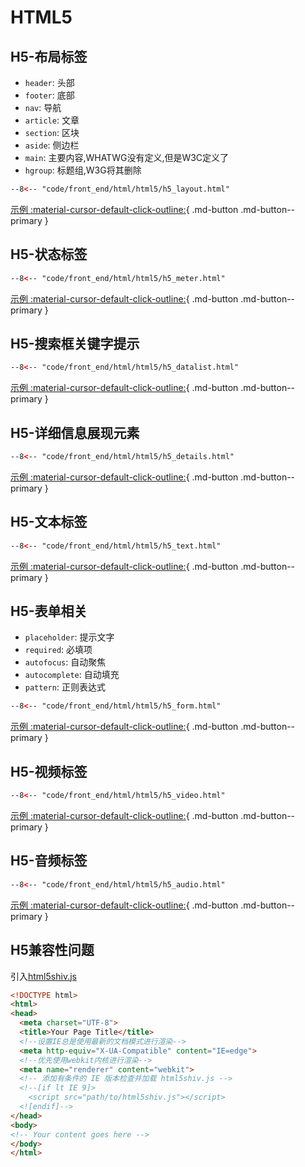 # HTML5

## H5-布局标签

- `header`: 头部
- `footer`: 底部
- `nav`: 导航
- `article`: 文章
- `section`: 区块
- `aside`: 侧边栏
- `main`: 主要内容,WHATWG没有定义,但是W3C定义了
- `hgroup`: 标题组,W3G将其删除

``` html title="H5-布局标签"
--8<-- "code/front_end/html/html5/h5_layout.html"
```

[示例 :material-cursor-default-click-outline:](h5_layout.html){ .md-button .md-button--primary }

## H5-状态标签

``` html title="H5-状态标签"
--8<-- "code/front_end/html/html5/h5_meter.html"
```

[示例 :material-cursor-default-click-outline:](h5_meter.html){ .md-button .md-button--primary }

## H5-搜索框关键字提示

``` html title="H5-搜索框关键字提示"
--8<-- "code/front_end/html/html5/h5_datalist.html"
```

[示例 :material-cursor-default-click-outline:](h5_datalist.html){ .md-button .md-button--primary }

## H5-详细信息展现元素

``` html title="H5-详细信息展现元素"
--8<-- "code/front_end/html/html5/h5_details.html"
```

[示例 :material-cursor-default-click-outline:](h5_details.html){ .md-button .md-button--primary }

## H5-文本标签

``` html title="H5-文本标签"
--8<-- "code/front_end/html/html5/h5_text.html"
```

[示例 :material-cursor-default-click-outline:](h5_text.html){ .md-button .md-button--primary }

## H5-表单相关

- `placeholder`: 提示文字
- `required`: 必填项
- `autofocus`: 自动聚焦
- `autocomplete`: 自动填充
- `pattern`: 正则表达式

``` html title="H5-表单相关"
--8<-- "code/front_end/html/html5/h5_form.html"
```

[示例 :material-cursor-default-click-outline:](h5_form.html){ .md-button .md-button--primary }

## H5-视频标签

``` html title="H5-视频标签"
--8<-- "code/front_end/html/html5/h5_video.html"
```

[示例 :material-cursor-default-click-outline:](h5_video.html){ .md-button .md-button--primary }

## H5-音频标签

``` html title="H5-音频标签"
--8<-- "code/front_end/html/html5/h5_audio.html"
```

[示例 :material-cursor-default-click-outline:](h5_audio.html){ .md-button .md-button--primary }

## H5兼容性问题

引入[html5shiv.js](https://github.com/aFarkas/html5shiv)

```html
<!DOCTYPE html>
<html>
<head>
  <meta charset="UTF-8">
  <title>Your Page Title</title>
  <!--设置IE总是使用最新的文档模式进行渲染-->
  <meta http-equiv="X-UA-Compatible" content="IE=edge">
  <!--优先使用webkit内核进行渲染-->
  <meta name="renderer" content="webkit">
  <!-- 添加有条件的 IE 版本检查并加载 html5shiv.js -->
  <!--[if lt IE 9]>
    <script src="path/to/html5shiv.js"></script>
  <![endif]-->
</head>
<body>
<!-- Your content goes here -->
</body>
</html>
```
